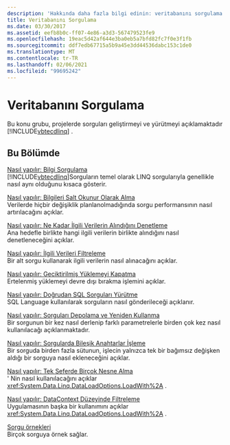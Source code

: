 ```yaml
---
description: 'Hakkında daha fazla bilgi edinin: veritabanını sorgulama'
title: Veritabanını Sorgulama
ms.date: 03/30/2017
ms.assetid: eefb8b0c-ff07-4e86-a3d3-567479523fe9
ms.openlocfilehash: 19eac5d42af644e3ba0eb5a7bfd82fc7f0e3f1fb
ms.sourcegitcommit: ddf7edb67715a5b9a45e3dd44536dabc153c1de0
ms.translationtype: MT
ms.contentlocale: tr-TR
ms.lasthandoff: 02/06/2021
ms.locfileid: "99695242"
---
```

# <a name="querying-the-database"></a>Veritabanını Sorgulama

Bu konu grubu, projelerde sorguları geliştirmeyi ve yürütmeyi açıklamaktadır [!INCLUDE[vbtecdlinq](../../../../../../includes/vbtecdlinq-md.md)] .  
  
## <a name="in-this-section"></a>Bu Bölümde  

 [Nasıl yapılır: Bilgi Sorgulama](how-to-query-for-information.md)  
 [!INCLUDE[vbtecdlinq](../../../../../../includes/vbtecdlinq-md.md)]Sorguların temel olarak LINQ sorgularıyla genellikle nasıl aynı olduğunu kısaca gösterir.  
  
 [Nasıl yapılır: Bilgileri Salt Okunur Olarak Alma](how-to-retrieve-information-as-read-only.md)  
 Verilerde hiçbir değişiklik planlanolmadığında sorgu performansının nasıl artırılacağını açıklar.  
  
 [Nasıl yapılır: Ne Kadar İlgili Verilerin Alındığını Denetleme](how-to-control-how-much-related-data-is-retrieved.md)  
 Ana hedefle birlikte hangi ilgili verilerin birlikte alındığını nasıl denetleneceğini açıklar.  
  
 [Nasıl yapılır: İlgili Verileri Filtreleme](how-to-filter-related-data.md)  
 Bir alt sorgu kullanarak ilgili verilerin nasıl alınacağını açıklar.  
  
 [Nasıl yapılır: Geciktirilmiş Yüklemeyi Kapatma](how-to-turn-off-deferred-loading.md)  
 Ertelenmiş yüklemeyi devre dışı bırakma işlemini açıklar.  
  
 [Nasıl yapılır: Doğrudan SQL Sorguları Yürütme](how-to-directly-execute-sql-queries.md)  
 SQL Language kullanılarak sorguların nasıl gönderileceği açıklanır.  
  
 [Nasıl yapılır: Sorguları Depolama ve Yeniden Kullanma](how-to-store-and-reuse-queries.md)  
 Bir sorgunun bir kez nasıl derlenip farklı parametrelerle birden çok kez nasıl kullanılacağı açıklanmaktadır.  
  
 [Nasıl yapılır: Sorgularda Bileşik Anahtarlar İşleme](how-to-handle-composite-keys-in-queries.md)  
 Bir sorguda birden fazla sütunun, işlecin yalnızca tek bir bağımsız değişken aldığı bir sorguya nasıl ekleneceğini açıklar.  
  
 [Nasıl yapılır: Tek Seferde Birçok Nesne Alma](how-to-retrieve-many-objects-at-once.md)  
 ' Nin nasıl kullanılacağını açıklar <xref:System.Data.Linq.DataLoadOptions.LoadWith%2A> .  
  
 [Nasıl yapılır: DataContext Düzeyinde Filtreleme](how-to-filter-at-the-datacontext-level.md)  
 Uygulamasının başka bir kullanımını açıklar <xref:System.Data.Linq.DataLoadOptions.LoadWith%2A> .  
  
 [Sorgu örnekleri](query-examples.md)  
 Birçok sorguya örnek sağlar.

